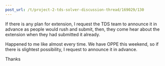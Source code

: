 ```yaml
---
post_url: /t/project-2-tds-solver-discussion-thread/169029/130
---
```

If there is any plan for extension, I request the TDS team to announce it in advance as people would rush and submit, then, they come hear about the extension when they had submitted it already.

Happened to me like almost every time. We have OPPE this weekend, so if there is slightest possibility, I request to announce it in advance.

Thanks